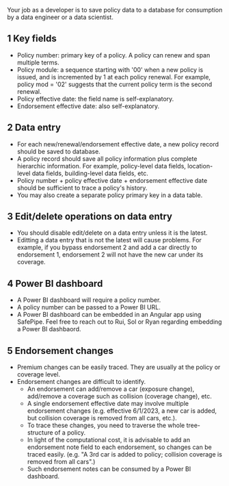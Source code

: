 Your job as a developer is to save policy data to a database for consumption by a data engineer or a data scientist. 

## 1 Key fields

- Policy number: primary key of a policy. A policy can renew and span multiple terms.
- Policy module: a sequence starting with '00' when a new policy is issued, and is incremented by 1 at each policy renewal. For example, policy mod = '02' suggests that the current policy term is the second renewal.
- Policy effective date: the field name is self-explanatory.
- Endorsement effective date: also self-explanatory.

## 2 Data entry

- For each new/renewal/endorsement effective date, a new policy record should be saved to database.
- A policy record should save all policy information plus complete hierarchic information. For example, policy-level data fields, location-level data fields, building-level data fields, etc.
- Policy number + policy effective date + endorsement effective date should be sufficient to trace a policy's history.
- You may also create a separate policy primary key in a data table.

## 3 Edit/delete operations on data entry

- You should disable edit/delete on a data entry unless it is the latest.
- Editting a data entry that is not the latest will cause problems. For example, if you bypass endorsement 2 and add a car directly to endorsement 1, endorsement 2 will not have the new car under its coverage.

## 4 Power BI dashboard

- A Power BI dashboard will require a policy number.
- A policy number can be passed to a Power BI URL.
- A Power BI dashboard can be embedded in an Angular app using SafePipe. Feel free to reach out to Rui, Sol or Ryan regarding embedding a Power BI dashbaord.

## 5 Endorsement changes

- Premium changes can be easily traced. They are usually at the policy or coverage level.
- Endorsement changes are difficult to identify.
  - An endorsement can add/remove a car (exposure change), add/remove a coverage such as collision (coverage change), etc. 
  - A single endorsement effective date may involve multiple endorsement changes (e.g. effective 6/1/2023, a new car is added, but collision coverage is removed from all cars, etc.).
  - To trace these changes, you need to traverse the whole tree-structure of a policy.
  - In light of the computational cost, it is advisable to add an endorsement note field to each endorsement, so changes can be traced easily. (e.g. "A 3rd car is added to policy; collision coverage is removed from all cars".)
  - Such endorsement notes can be consumed by a Power BI dashboard.
  